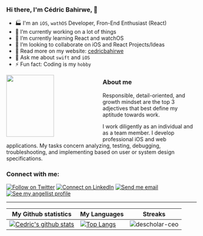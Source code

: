 ### Hi there, I'm Cédric Bahirwe, 👋


- 🏭 I'm an `iOS`, `wathOS` Developer, Fron-End Enthusiast (React)
- 🔭 I’m currently working on a lot of things
- 🌱 I’m currently learning React and watchOS
- 👯 I’m looking to collaborate on iOS and React Projects/Ideas
- 🔦 Read more on my website: [cedricbahirwe](https://cedricbahirwe.github.io)
- 💬 Ask me about `swift` and `iOS`
- ⚡ Fun fact: Coding is my `hobby`

<div>
  
<img border="0" width="50%" height="164" align="left" src="https://github-readme-stats.vercel.app/api?username=cedricbahirwe&include_all_commits=true&count_private=true&show_icons=true&hide=stars" />

</div>


### About me
Responsible, detail-oriented, and growth mindset are the top 3 adjectives that best define my aptitude towards work.

I work diligently as an individual and as a team member. I develop professional iOS and web applications. My tasks concern analyzing, testing, debugging, troubleshooting, and implementing based on user or system design specifications.

### Connect with me:

[![Follow on Twitter](https://img.shields.io/badge/--twitter?label=Twitter&logo=Twitter&style=social)](https://twitter.com/CBahirwe) [![Connect on LinkedIn](https://img.shields.io/badge/--linkedin?label=LinkedIn&logo=LinkedIn&style=social)](https://www.linkedin.com/in/cedricbahirwe) [![Send me email](https://img.shields.io/badge/--gmail?label=Gmail&logo=Gmail&style=social)](mailto:cedricaganzebahirwe@gmail.com) [![See my angellist profile](https://img.shields.io/badge/--angellist?label=AngelList&logo=AngelList&style=social)](https://angel.co/u/cedricbahirwe) 
___

|My Github statistics|My Languages|Streaks|
|-|-|-|
|[![Cedric's github stats](https://github-readme-stats.vercel.app/api?username=cedricbahirwe&show_icons=true&theme=dark&hide_title=true)](https://github.com/descholar-ceo)|[![Top Langs](https://github-readme-stats.vercel.app/api/top-langs/?username=cedricbahirwe&show_icons=true&theme=dark&layout=compact&hide_title=true)](https://github.com/descholar-ceo)|![descholar-ceo](https://github-readme-streak-stats.herokuapp.com/?user=cedricbahirwe&theme=dark)
